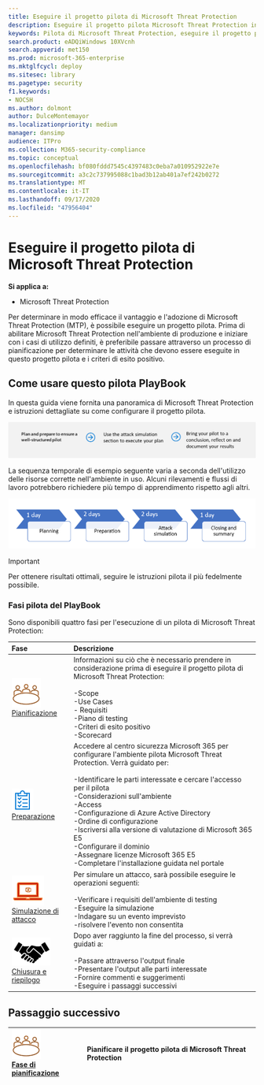 ```yaml
---
title: Eseguire il progetto pilota di Microsoft Threat Protection
description: Eseguire il progetto pilota Microsoft Threat Protection in produzione per determinare in modo efficace i vantaggi e l'adozione di Microsoft Threat Protection (MTP).
keywords: Pilota di Microsoft Threat Protection, eseguire il progetto pilota di Microsoft Threat Protection, valutare Microsoft Threat Protection in produzione, progetto pilota di Microsoft Threat Protection, sicurezza cibernetica, Advanced Persistent Threat, sicurezza dell'organizzazione, dispositivi, dispositivo, identità, utenti, dati, applicazioni, incidenti, analisi automatizzata e correzione, ricerca avanzata
search.product: eADQiWindows 10XVcnh
search.appverid: met150
ms.prod: microsoft-365-enterprise
ms.mktglfcycl: deploy
ms.sitesec: library
ms.pagetype: security
f1.keywords:
- NOCSH
ms.author: dolmont
author: DulceMontemayor
ms.localizationpriority: medium
manager: dansimp
audience: ITPro
ms.collection: M365-security-compliance
ms.topic: conceptual
ms.openlocfilehash: bf080fddd7545c4397483c0eba7a010952922e7e
ms.sourcegitcommit: a3c2c737995088c1bad3b12ab401a7ef242b0272
ms.translationtype: MT
ms.contentlocale: it-IT
ms.lasthandoff: 09/17/2020
ms.locfileid: "47956404"
---
```

# <a name="run-your-pilot-microsoft-threat-protection-project"></a>Eseguire il progetto pilota di Microsoft Threat Protection 

**Si applica a:**
- Microsoft Threat Protection

Per determinare in modo efficace il vantaggio e l'adozione di Microsoft Threat Protection (MTP), è possibile eseguire un progetto pilota. Prima di abilitare Microsoft Threat Protection nell'ambiente di produzione e iniziare con i casi di utilizzo definiti, è preferibile passare attraverso un processo di pianificazione per determinare le attività che devono essere eseguite in questo progetto pilota e i criteri di esito positivo. 


## <a name="how-to-use-this-pilot-playbook"></a>Come usare questo pilota PlayBook

In questa guida viene fornita una panoramica di Microsoft Threat Protection e istruzioni dettagliate su come configurare il progetto pilota. 

![Fasi di esecuzione di un pilota di Microsoft Threat Protection](../../media/pilotphases.png)

La sequenza temporale di esempio seguente varia a seconda dell'utilizzo delle risorse corrette nell'ambiente in uso. Alcuni rilevamenti e flussi di lavoro potrebbero richiedere più tempo di apprendimento rispetto agli altri.

![Sequenza temporale di esempio per l'esecuzione di un pilota di Microsoft Threat Protection](../../media/pilotimeline.png)

>[!IMPORTANT]
>Per ottenere risultati ottimali, seguire le istruzioni pilota il più fedelmente possibile.


### <a name="pilot-playbook-phases"></a>Fasi pilota del PlayBook 

Sono disponibili quattro fasi per l'esecuzione di un pilota di Microsoft Threat Protection:

|Fase | Descrizione | 
|:-------|:-----|
| ![Pianificazione](../../media/mtp/plan.png)<br>[Pianificazione](mtp-pilot-plan.md)| Informazioni su ciò che è necessario prendere in considerazione prima di eseguire il progetto pilota di Microsoft Threat Protection: <br><br>-Scope <br> -Use Cases <br>- Requisiti <br>-Piano di testing <br> -Criteri di esito positivo <br> -Scorecard 
| ![Preparazione](../../media/prepare.png) <br>[Preparazione](mtp-evaluation.md)|  Accedere al centro sicurezza Microsoft 365 per configurare l'ambiente pilota Microsoft Threat Protection. Verrà guidato per:<br><br>-Identificare le parti interessate e cercare l'accesso per il pilota <br> -Considerazioni sull'ambiente <br>-Access <br>-Configurazione di Azure Active Directory <br> -Ordine di configurazione <br> -Iscriversi alla versione di valutazione di Microsoft 365 E5 <br> -Configurare il dominio <br>-Assegnare licenze Microsoft 365 E5 <br> -Completare l'installazione guidata nel portale|
| ![Simulazione di attacco](../../media/mtp/run-sim.png) <br>[Simulazione di attacco](mtp-pilot-simulate.md) | Per simulare un attacco, sarà possibile eseguire le operazioni seguenti:<br><br>-Verificare i requisiti dell'ambiente di testing <br>-Eseguire la simulazione <br>-Indagare su un evento imprevisto <br>-risolvere l'evento non consentita 
| ![Chiusura e riepilogo](../../media/mtp/close.png) <br>[Chiusura e riepilogo](mtp-pilot-close.md) | Dopo aver raggiunto la fine del processo, si verrà guidati a:<br><br>-Passare attraverso l'output finale<br>-Presentare l'output alle parti interessate <br>-Fornire commenti e suggerimenti <br>-Eseguire i passaggi successivi 

## <a name="next-step"></a>Passaggio successivo
|![Fase di pianificazione](../../media/mtp/plan.png) <br>[Fase di pianificazione](mtp-pilot-plan.md) | Pianificare il progetto pilota di Microsoft Threat Protection 
|:-------|:-----|
